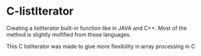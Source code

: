 # C-listIterator

Creating a listIterator built-in function like in JAVA and C++.
Most of the method is slightly mofified from those languages.

This C listIterator was made to give more flexibility in array processing in C
